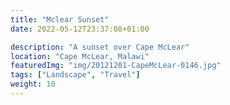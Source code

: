 ```yaml
---
title: "Mclear Sunset"
date: 2022-05-12T23:37:08+01:00

description: "A sunset over Cape McLear"
location: "Cape McLear, Malawi"
featuredImg: "img/20121201-CapeMcLear-0146.jpg"
tags: ["Landscape", "Travel"]
weight: 10
---
```


